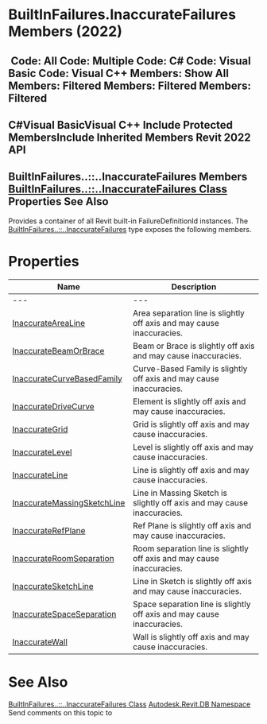 # BuiltInFailures.InaccurateFailures Members (2022)

﻿
 Code: All Code: Multiple Code: C# Code: Visual Basic Code: Visual C++  Members: Show All Members: Filtered Members: Filtered Members: Filtered   
---  
C#Visual BasicVisual C++
Include Protected MembersInclude Inherited Members
Revit 2022 API  
---  
BuiltInFailures..::..InaccurateFailures Members  
[BuiltInFailures..::..InaccurateFailures Class](1cd8eae9-aab1-2808-fbaa-b95bdf9ff3eb.md "BuiltInFailures.InaccurateFailures Class") Properties See Also  
---  
Provides a container of all Revit built-in FailureDefinitionId instances.
The [BuiltInFailures..::..InaccurateFailures](1cd8eae9-aab1-2808-fbaa-b95bdf9ff3eb.md "BuiltInFailures.InaccurateFailures Class") type exposes the following members.
# Properties
| Name | Description |
| --- | --- |
| --- | --- | --- |
| [InaccurateAreaLine](e68a95db-4df8-9f75-0b51-7726e33639ba.md "InaccurateAreaLine Property") | Area separation line is slightly off axis and may cause inaccuracies. |
| [InaccurateBeamOrBrace](6126acf8-bea3-a06f-17c3-1c703a6c92e3.md "InaccurateBeamOrBrace Property") | Beam or Brace is slightly off axis and may cause inaccuracies. |
| [InaccurateCurveBasedFamily](4fddd8eb-c845-d03f-8f9c-edc3c142dced.md "InaccurateCurveBasedFamily Property") | Curve-Based Family is slightly off axis and may cause inaccuracies. |
| [InaccurateDriveCurve](81c2d8f5-462b-8d58-2bd0-061532647f08.md "InaccurateDriveCurve Property") | Element is slightly off axis and may cause inaccuracies. |
| [InaccurateGrid](5c7cd324-0c8b-e60e-617a-d9d594f40b4d.md "InaccurateGrid Property") | Grid is slightly off axis and may cause inaccuracies. |
| [InaccurateLevel](0506752a-3e77-69dd-c5e4-9cc09c017213.md "InaccurateLevel Property") | Level is slightly off axis and may cause inaccuracies. |
| [InaccurateLine](2481ed55-5e41-5a1a-1be5-2143c91ffffd.md "InaccurateLine Property") | Line is slightly off axis and may cause inaccuracies. |
| [InaccurateMassingSketchLine](ae6512d9-06e0-0393-0d7c-381225186fe8.md "InaccurateMassingSketchLine Property") | Line in Massing Sketch is slightly off axis and may cause inaccuracies. |
| [InaccurateRefPlane](dd098a98-6283-d61a-b763-4a7911a581f8.md "InaccurateRefPlane Property") | Ref Plane is slightly off axis and may cause inaccuracies. |
| [InaccurateRoomSeparation](9f432f9a-0f4c-1d35-3ca0-fd316b3d3516.md "InaccurateRoomSeparation Property") | Room separation line is slightly off axis and may cause inaccuracies. |
| [InaccurateSketchLine](e39b590d-0d3f-f163-7727-ad5d50a1831d.md "InaccurateSketchLine Property") | Line in Sketch is slightly off axis and may cause inaccuracies. |
| [InaccurateSpaceSeparation](516cdbfd-e2f2-2c18-5bd6-9e42882dbc7f.md "InaccurateSpaceSeparation Property") | Space separation line is slightly off axis and may cause inaccuracies. |
| [InaccurateWall](3fee9a31-e2ac-1a4e-31fd-c2908934b4ab.md "InaccurateWall Property") | Wall is slightly off axis and may cause inaccuracies. |

# See Also
[BuiltInFailures..::..InaccurateFailures Class](1cd8eae9-aab1-2808-fbaa-b95bdf9ff3eb.md "BuiltInFailures.InaccurateFailures Class")
[Autodesk.Revit.DB Namespace](87546ba7-461b-c646-cbb1-2cb8f5bff8b2.md "Autodesk.Revit.DB Namespace")
Send comments on this topic to 